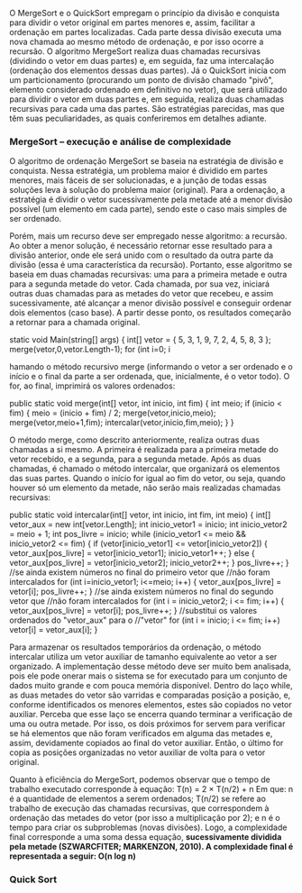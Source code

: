 O MergeSort e o QuickSort empregam o princípio da divisão e conquista para dividir o vetor original em partes menores e, assim, facilitar a ordenação em partes localizadas. Cada parte dessa divisão executa uma nova chamada ao mesmo método de ordenação, e por isso ocorre a recursão. O algoritmo MergeSort realiza duas chamadas recursivas (dividindo o vetor em duas partes) e, em seguida, faz uma intercalação (ordenação dos elementos dessas duas partes). Já o QuickSort inicia com um particionamento (procurando um ponto de divisão chamado "pivô", elemento considerado ordenado em definitivo no vetor), que será utilizado para dividir o vetor em duas partes e, em seguida, realiza duas chamadas recursivas para cada uma das partes. São estratégias parecidas, mas que têm suas peculiaridades, as quais conferiremos em detalhes adiante.

### MergeSort – execução e análise de complexidade

O algoritmo de ordenação MergeSort se baseia na estratégia de divisão e conquista. Nessa estratégia, um problema maior é dividido em partes menores, mais fáceis de ser solucionadas, e a junção de todas essas soluções leva à solução do problema maior (original). Para a ordenação, a estratégia é dividir o vetor sucessivamente pela metade até a menor divisão possível (um elemento em cada parte), sendo este o caso mais simples de ser ordenado.

Porém, mais um recurso deve ser empregado nesse algoritmo: a recursão. Ao obter a menor solução, é necessário retornar esse resultado para a divisão anterior, onde ele será unido com o resultado da outra parte da divisão (essa é uma característica da recursão). Portanto, esse algoritmo se baseia em duas chamadas recursivas: uma para a primeira metade e outra para a segunda metade do vetor. Cada chamada, por sua vez, iniciará outras duas chamadas para as metades do vetor que recebeu, e assim sucessivamente, até alcançar a menor divisão possível e conseguir ordenar dois elementos (caso base). A partir desse ponto, os resultados começarão a retornar para a chamada original.

static void Main(string[] args) { int[] vetor = { 5, 3, 1, 9, 7, 2, 4, 5, 8, 3 }; merge(vetor,0,vetor.Length-1); for (int i=0; i

hamando o método recursivo merge (informando o vetor a ser ordenado e o início e o final da parte a ser ordenada, que, inicialmente, é o vetor todo). O for, ao final, imprimirá os valores ordenados:

public static void merge(int[] vetor, int inicio, int fim) { int meio; if (inicio < fim) { meio = (inicio + fim) / 2; merge(vetor,inicio,meio); merge(vetor,meio+1,fim); intercalar(vetor,inicio,fim,meio); } }

O método merge, como descrito anteriormente, realiza outras duas chamadas a si mesmo. A primeira é realizada para a primeira metade do vetor recebido, e a segunda, para a segunda metade. Após as duas chamadas, é chamado o método intercalar, que organizará os elementos das suas partes. Quando o início for igual ao fim do vetor, ou seja, quando houver só um elemento da metade, não serão mais realizadas chamadas recursivas:

public static void intercalar(int[] vetor, int inicio, int fim, int meio)
{ int[] vetor_aux = new int[vetor.Length]; int inicio_vetor1 = inicio; int inicio_vetor2 = meio + 1; int pos_livre = inicio; 
while (inicio_vetor1 <= meio && inicio_vetor2 <= fim)
{ if (vetor[inicio_vetor1] <= vetor[inicio_vetor2]) { vetor_aux[pos_livre] = vetor[inicio_vetor1]; inicio_vetor1++; } 
else { vetor_aux[pos_livre] = vetor[inicio_vetor2]; inicio_vetor2++; } pos_livre++; } //se ainda existem números no final do primeiro vetor que //não foram intercalados 
for (int i=inicio_vetor1; i<=meio; i++) { vetor_aux[pos_livre] = vetor[i]; pos_livre++; } 
//se ainda existem números no final do segundo vetor que 
//não foram intercalados 
for (int i = inicio_vetor2; i <= fim; i++) { vetor_aux[pos_livre] = vetor[i]; pos_livre++; }
//substitui os valores ordenados do "vetor_aux" para o 
//"vetor" 
for (int i = inicio; i <= fim; i++) vetor[i] = vetor_aux[i]; }

Para armazenar os resultados temporários da ordenação, o método intercalar utiliza um vetor auxiliar de tamanho equivalente ao vetor a ser organizado. A implementação desse método deve ser muito bem analisada, pois ele pode onerar mais o sistema se for executado para um conjunto de dados muito grande e com pouca memória disponível. Dentro do laço while, as duas metades do vetor são varridas e comparadas posição a posição, e, conforme identificados os menores elementos, estes são copiados no vetor auxiliar. Perceba que esse laço se encerra quando terminar a verificação de uma ou outra metade. Por isso, os dois próximos for servem para verificar se há elementos que não foram verificados em alguma das metades e, assim, devidamente copiados ao final do vetor auxiliar. Então, o último for copia as posições organizadas no vetor auxiliar de volta para o vetor original.

Quanto à eficiência do MergeSort, podemos observar que o tempo de trabalho executado corresponde à equação: T(n) = 2 × T(n/2) + n Em que: n é a quantidade de elementos a serem ordenados; T(n/2) se refere ao trabalho de execução das chamadas recursivas, que correspondem à ordenação das metades do vetor (por isso a multiplicação por 2); e n é o tempo para criar os subproblemas (novas divisões). Logo, a complexidade final corresponde a uma soma dessa equação, **sucessivamente dividida pela metade (SZWARCFITER; MARKENZON, 2010). A complexidade final é representada a seguir: O(n log n)**

### Quick Sort
